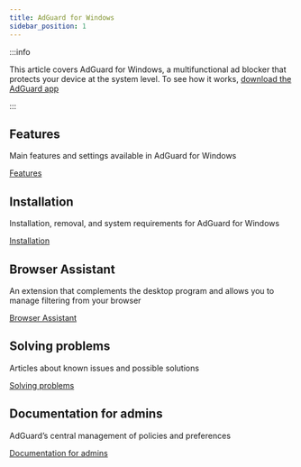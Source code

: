 ```yaml
---
title: AdGuard for Windows
sidebar_position: 1
---
```


:::info

This article covers AdGuard for Windows, a multifunctional ad blocker that protects your device at the system level. To see how it works, [download the AdGuard app](https://agrd.io/download-kb-adblock)

:::

## Features

Main features and settings available in AdGuard for Windows

[Features](/adguard-for-windows/features/features.md)

## Installation

Installation, removal, and system requirements for AdGuard for Windows

[Installation](/adguard-for-windows/installation.md)

## Browser Assistant

An extension that complements the desktop program and allows you to manage filtering from your browser

[Browser Assistant](/adguard-for-windows/browser-assistant.md)

## Solving problems

Articles about known issues and possible solutions

[Solving problems](/adguard-for-windows/solving-problems/solving-problems.md)

## Documentation for admins

AdGuard’s central management of policies and preferences

[Documentation for admins](/adguard-for-windows/admins-documentation.md)
